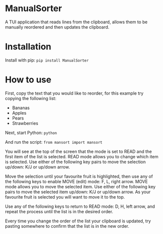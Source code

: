 # ManualSorter
A TUI application that reads lines from the clipboard, allows them to be manually reordered and then updates the clipboard.

# Installation
Install with pip: ```pip install ManualSorter```

# How to use
First, copy the text that you would like to reorder, for this example try copying the following list:
- Bananas
- Apples
- Pears
- Strawberries

Next, start Python: ```python```

And run the script: ```from mansort import mansort```

You will see at the top of the screen that the mode is set to READ and the first item of the list is selected. READ mode allows you to change which item is selected. Use either of the following key pairs to move the selection up/down: K/J or up/down arrow.

Move the selection until your favourite fruit is highlighted, then use any of the following keys to enable MOVE (edit) mode: F, L, right arrow. MOVE mode allows you to move the selected item. Use either of the following key pairs to move the selected item up/down: K/J or up/down arrow. As your favourite fruit is selected you will want to move it to the top.

Use any of the following keys to return to READ mode: D, H, left arrow, and repeat the process until the list is in the desired order.

Every time you change the order of the list your clipboard is updated, try pasting somewhere to confirm that the list is in the new order.


